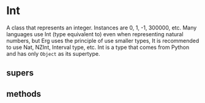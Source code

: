# Int

A class that represents an integer. Instances are 0, 1, -1, 300000, etc.
Many languages use Int (type equivalent to) even when representing natural numbers, but Erg uses the principle of use smaller types,
It is recommended to use Nat, NZInt, Interval type, etc.
Int is a type that comes from Python and has only `Object` as its supertype.

## supers

## methods